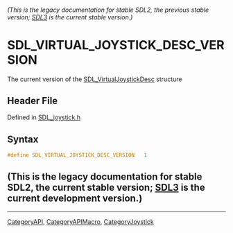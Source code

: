 ###### (This is the legacy documentation for stable SDL2, the previous stable version; [SDL3](https://wiki.libsdl.org/SDL3/) is the current stable version.)
# SDL_VIRTUAL_JOYSTICK_DESC_VERSION

The current version of the [SDL_VirtualJoystickDesc](SDL_VirtualJoystickDesc) structure

## Header File

Defined in [SDL_joystick.h](https://github.com/libsdl-org/SDL/blob/SDL2/include/SDL_joystick.h)

## Syntax

```c
#define SDL_VIRTUAL_JOYSTICK_DESC_VERSION   1
```

## (This is the legacy documentation for stable SDL2, the current stable version; [SDL3](https://wiki.libsdl.org/SDL3/) is the current development version.)



----
[CategoryAPI](CategoryAPI), [CategoryAPIMacro](CategoryAPIMacro), [CategoryJoystick](CategoryJoystick)


